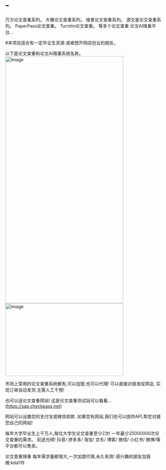 # -
万方论文查重系列。 大雅论文查重系列。 维普论文查重系列。 源文鉴论文查重系列。 PaperPass论文查重。 Turnitin论文查重。 等多个论文查重 论文AI降重平台...

 #本项目适合有一定毕业生资源.或者想开网店创业的朋友。
 
以下是论文查重和论文AI降重系统名称。
<img width="380" height="791" alt="Image" src="https://github.com/user-attachments/assets/3f569edc-c71f-4dc9-8122-28fc01bbb773" />
<img width="380" height="233" alt="Image" src="https://github.com/user-attachments/assets/aa2f7298-7db7-4982-ac6a-731b8aefd5a8" />

市场上常用的论文查重系统都有,可以加盟,也可以代理!
可以直接对接淘宝网店,  实现订单自动发货.无需人工干预!

也可以送论文查重网站!
这是论文查重测试站可以看看...   (https://sap.checkpass.net)

网站可以设置您的支付宝或微信收款.
如果您有网站,我们也可以提供API,帮您对接您自己的网站!

每年大学毕业生上千万人,每位大学生论文查重至少2次!   一年最少25000000次论文查重的需求。
前途光明!   抖音/ 拼多多/ 淘宝/ 京东/ 博客/ 微信/ 小红书/ 微博/等平台都可以售卖。

论文查重降重 每年需求量都很大,一次加盟代理,永久有效!
感兴趣的朋友加我  微:kda119
